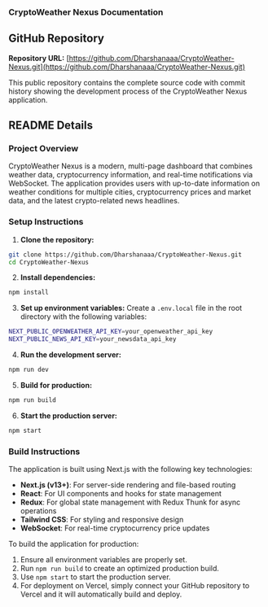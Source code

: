 ### CryptoWeather Nexus Documentation

## GitHub Repository

**Repository URL:** [https://github.com/Dharshanaaa/CryptoWeather-Nexus.git](https://github.com/Dharshanaaa/CryptoWeather-Nexus.git)

This public repository contains the complete source code with commit history showing the development process of the CryptoWeather Nexus application.

## README Details

### Project Overview

CryptoWeather Nexus is a modern, multi-page dashboard that combines weather data, cryptocurrency information, and real-time notifications via WebSocket. The application provides users with up-to-date information on weather conditions for multiple cities, cryptocurrency prices and market data, and the latest crypto-related news headlines.

### Setup Instructions

1. **Clone the repository:**

```sh
git clone https://github.com/Dharshanaaa/CryptoWeather-Nexus.git
cd CryptoWeather-Nexus
```

2. **Install dependencies:**

```sh
npm install
```

3. **Set up environment variables:**
   Create a `.env.local` file in the root directory with the following variables:

```sh
NEXT_PUBLIC_OPENWEATHER_API_KEY=your_openweather_api_key
NEXT_PUBLIC_NEWS_API_KEY=your_newsdata_api_key
```

4. **Run the development server:**

```sh
npm run dev
```

5. **Build for production:**

```sh
npm run build
```

6. **Start the production server:**

```sh
npm start
```

### Build Instructions

The application is built using Next.js with the following key technologies:

- **Next.js (v13+)**: For server-side rendering and file-based routing
- **React**: For UI components and hooks for state management
- **Redux**: For global state management with Redux Thunk for async operations
- **Tailwind CSS**: For styling and responsive design
- **WebSocket**: For real-time cryptocurrency price updates

To build the application for production:

1. Ensure all environment variables are properly set.
2. Run `npm run build` to create an optimized production build.
3. Use `npm start` to start the production server.
4. For deployment on Vercel, simply connect your GitHub repository to Vercel and it will automatically build and deploy.
